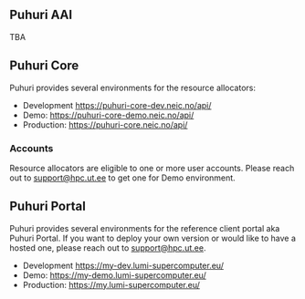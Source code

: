 ## Puhuri AAI

TBA

## Puhuri Core

Puhuri provides several environments for the resource allocators:

- Development https://puhuri-core-dev.neic.no/api/
- Demo: https://puhuri-core-demo.neic.no/api/
- Production: https://puhuri-core.neic.no/api/

### Accounts

Resource allocators are eligible to one or more user accounts. Please reach out to support@hpc.ut.ee to get one for Demo environment.

## Puhuri Portal

Puhuri provides several environments for the reference client portal aka Puhuri Portal.
If you want to deploy your own version or would like to have a hosted one, please reach out to support@hpc.ut.ee.

- Development https://my-dev.lumi-supercomputer.eu/
- Demo: https://my-demo.lumi-supercomputer.eu/
- Production: https://my.lumi-supercomputer.eu/
